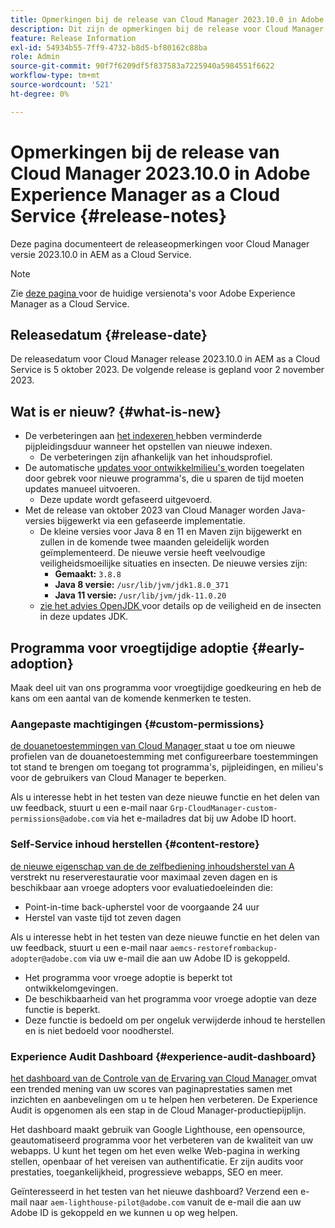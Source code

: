 ```yaml
---
title: Opmerkingen bij de release van Cloud Manager 2023.10.0 in Adobe Experience Manager as a Cloud Service
description: Dit zijn de opmerkingen bij de release voor Cloud Manager 2023.10.0 in AEM as a Cloud Service.
feature: Release Information
exl-id: 54934b55-7ff9-4732-b8d5-bf80162c88ba
role: Admin
source-git-commit: 90f7f6209df5f837583a7225940a5984551f6622
workflow-type: tm+mt
source-wordcount: '521'
ht-degree: 0%

---
```


# Opmerkingen bij de release van Cloud Manager 2023.10.0 in Adobe Experience Manager as a Cloud Service {#release-notes}

Deze pagina documenteert de releaseopmerkingen voor Cloud Manager versie 2023.10.0 in AEM as a Cloud Service.

>[!NOTE]
>
>Zie [ deze pagina ](/help/release-notes/release-notes-cloud/release-notes-current.md) voor de huidige versienota&#39;s voor Adobe Experience Manager as a Cloud Service.

## Releasedatum {#release-date}

De releasedatum voor Cloud Manager release 2023.10.0 in AEM as a Cloud Service is 5 oktober 2023. De volgende release is gepland voor 2 november 2023.

## Wat is er nieuw? {#what-is-new}

* De verbeteringen aan [ het indexeren ](/help/operations/indexing.md) hebben verminderde pijpleidingsduur wanneer het opstellen van nieuwe indexen.
   * De verbeteringen zijn afhankelijk van het inhoudsprofiel.
* De automatische [ updates voor ontwikkelmilieu&#39;s ](/help/implementing/cloud-manager/manage-environments.md#updating-environments) worden toegelaten door gebrek voor nieuwe programma&#39;s, die u sparen de tijd moeten updates manueel uitvoeren.
   * Deze update wordt gefaseerd uitgevoerd.
* Met de release van oktober 2023 van Cloud Manager worden Java-versies bijgewerkt via een gefaseerde implementatie.
   * De kleine versies voor Java 8 en 11 en Maven zijn bijgewerkt en zullen in de komende twee maanden geleidelijk worden geïmplementeerd. De nieuwe versie heeft veelvoudige veiligheidsmoeilijke situaties en insecten. De nieuwe versies zijn:
      * **Gemaakt:** `3.8.8`
      * **Java 8 versie:** `/usr/lib/jvm/jdk1.8.0_371`
      * **Java 11 versie:** `/usr/lib/jvm/jdk-11.0.20`
   * [ zie het advies OpenJDK ](https://openjdk.org/groups/vulnerability/advisories/) voor details op de veiligheid en de insecten in deze updates JDK.

## Programma voor vroegtijdige adoptie {#early-adoption}

Maak deel uit van ons programma voor vroegtijdige goedkeuring en heb de kans om een aantal van de komende kenmerken te testen.

### Aangepaste machtigingen {#custom-permissions}

[ de douanetoestemmingen van Cloud Manager ](/help/implementing/cloud-manager/custom-permissions.md) staat u toe om nieuwe profielen van de douanetoestemming met configureerbare toestemmingen tot stand te brengen om toegang tot programma&#39;s, pijpleidingen, en milieu&#39;s voor de gebruikers van Cloud Manager te beperken.

Als u interesse hebt in het testen van deze nieuwe functie en het delen van uw feedback, stuurt u een e-mail naar `Grp-CloudManager-custom-permissions@adobe.com` via het e-mailadres dat bij uw Adobe ID hoort.

### Self-Service inhoud herstellen {#content-restore}

[ de nieuwe eigenschap van de de zelfbediening inhoudsherstel van A ](/help/operations/restore.md) verstrekt nu reserverestauratie voor maximaal zeven dagen en is beschikbaar aan vroege adopters voor evaluatiedoeleinden die:

* Point-in-time back-upherstel voor de voorgaande 24 uur
* Herstel van vaste tijd tot zeven dagen

Als u interesse hebt in het testen van deze nieuwe functie en het delen van uw feedback, stuurt u een e-mail naar `aemcs-restorefrombackup-adopter@adobe.com` via uw e-mail die aan uw Adobe ID is gekoppeld.

* Het programma voor vroege adoptie is beperkt tot ontwikkelomgevingen.
* De beschikbaarheid van het programma voor vroege adoptie van deze functie is beperkt.
* Deze functie is bedoeld om per ongeluk verwijderde inhoud te herstellen en is niet bedoeld voor noodherstel.

### Experience Audit Dashboard {#experience-audit-dashboard}

[ het dashboard van de Controle van de Ervaring van Cloud Manager ](/help/implementing/cloud-manager/experience-audit-dashboard.md) omvat een trended mening van uw scores van paginaprestaties samen met inzichten en aanbevelingen om u te helpen hen verbeteren. De Experience Audit is opgenomen als een stap in de Cloud Manager-productiepijplijn.

Het dashboard maakt gebruik van Google Lighthouse, een opensource, geautomatiseerd programma voor het verbeteren van de kwaliteit van uw webapps. U kunt het tegen om het even welke Web-pagina in werking stellen, openbaar of het vereisen van authentificatie. Er zijn audits voor prestaties, toegankelijkheid, progressieve webapps, SEO en meer.

Geïnteresseerd in het testen van het nieuwe dashboard? Verzend een e-mail naar `aem-lighthouse-pilot@adobe.com` vanuit de e-mail die aan uw Adobe ID is gekoppeld en we kunnen u op weg helpen.
